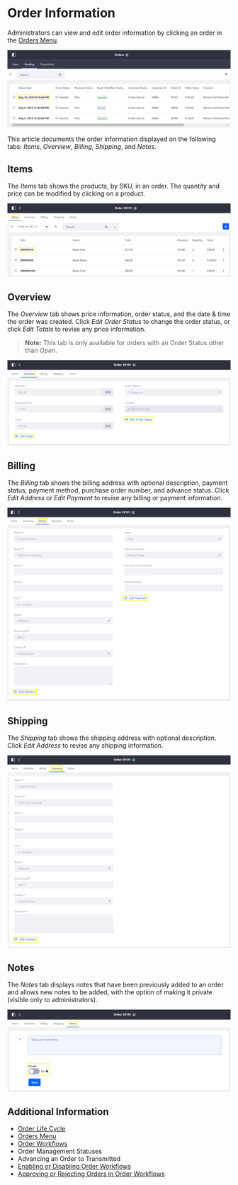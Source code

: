 # Order Information

Administrators can view and edit order information by clicking an order in the [Orders Menu](../sales/orders-menu.md).

   ![Orders Menu](./order-information/images/01.png)

This article documents the order information displayed on the following tabs: *Items*, *Overview*, *Billing*, *Shipping*, and *Notes*.

## Items

The *Items* tab shows the products, by SKU, in an order. The quantity and price can be modified by clicking on a product.

   ![Items Tab](./order-information/images/02.png)

## Overview

The *Overview* tab shows price information, order status, and the date & time the order was created. Click *Edit Order Status* to change the order status, or click *Edit Totals* to revise any price information.
> **Note:** This tab is only available for orders with an Order Status other than _Open_.

   ![Overview Tab](./order-information/images/03.png)

## Billing

The *Billing* tab shows the billing address with optional description, payment status, payment method, purchase order number, and advance status. Click *Edit Address* or *Edit Payment* to revise any billing or payment information.

   ![Billing Tab](./order-information/images/04.png)

## Shipping

The *Shipping* tab shows the shipping address with optional description. Click *Edit Address* to revise any shipping information.

   ![Shipping Tab](./order-information/images/05.png)

## Notes

The *Notes* tab displays notes that have been previously added to an order and allows new notes to be added, with the option of making it private (visible only to administrators).

   ![Notes Tab](./order-information/images/06.png)

## Additional Information

* [Order Life Cycle](../sales/order-life-cycle.md)
* [Orders Menu](../sales/orders-menu.md)
* [Order Workflows](../order-workflows/README.md)
* Order Management Statuses
* Advancing an Order to Transmitted
* [Enabling or Disabling Order Workflows](../order-workflows/enabling-or-disabling-order-workflows/README.md)
* [Approving or Rejecting Orders in Order Workflows](../sales/approving-or-rejecting-orders-in-order-workflows.md)
